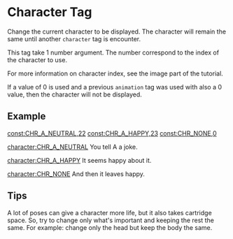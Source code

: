# Character Tag

Change the current character to be displayed.
The character will remain the same until another `character` tag is encounter.

This tag take 1 number argument.
The number correspond to the index of the character to use.

For more information on character index, see the image part of the tutorial.

If a value of 0 is used and a previous `animation` tag was used with also a 0 value,
then the character will not be displayed.

## Example

<const:CHR_A_NEUTRAL,22>
<const:CHR_A_HAPPY,23>
<const:CHR_NONE,0>

<character:CHR_A_NEUTRAL>
You tell A a joke.

<character:CHR_A_HAPPY>
It seems happy about it.

<character:CHR_NONE>
And then it leaves happy.

## Tips

A lot of poses can give a character more life, but it also takes cartridge space.
So, try to change only what's important and keeping the rest the same.
For example: change only the head but keep the body the same.
